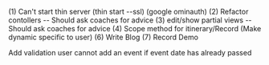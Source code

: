 (1) Can't start thin server (thin start --ssl) (google ominauth)
(2) Refactor contollers -- Should ask coaches for advice
(3) edit/show partial views -- Should ask coaches for advice
(4) Scope method for itinerary/Record (Make dynamic specific to user)
(6) Write Blog
(7) Record Demo


Add validation user cannot add an event if event date has already passed